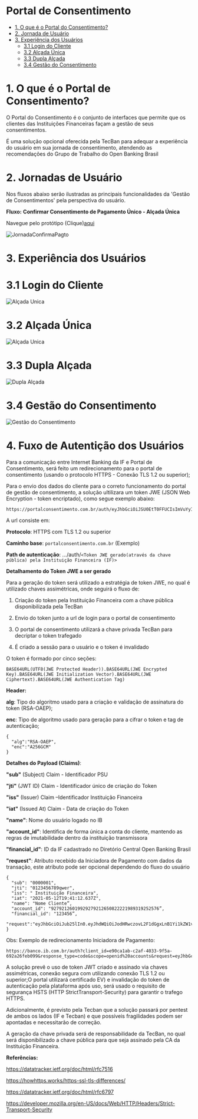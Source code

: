 # Portal de Consentimento 
- [1. O que é o Portal do Consentimento?](#1-o-que-e-o-portal-do-consentimento-?)
- [2. Jornada de Usuário](#2-jornada-de-usuario)
- [3. Experiência dos Usuários](#7-experiência-dos-usuários)
  - [3.1 Login do Cliente](#71-login-do-cliente)
  - [3.2 Alçada Única](#72-alçada-única)
  - [3.3 Dupla Alçada](#73-dupla-alçada)
  - [3.4 Gestão do Consentimento](#74-gestão-do-consentimento)


# 1. O que é o Portal de Consentimento?
O Portal do Consentimento é o conjunto de interfaces que permite que os clientes das Instituições Financeiras façam a gestão de seus consentimentos. 

É uma solução opcional oferecida pela TecBan para adequar a experiência do usuário em sua jornada de consentimento, atendendo as recomendações do Grupo de Trabalho do Open Banking Brasil

# 2. Jornadas de Usuário
Nos fluxos abaixo serão ilustradas as principais funcionalidades da 'Gestão de Consentimentos' pela perspectiva do usuário.

**Fluxo:** **Confirmar Consentimento de Pagamento Único - Alçada Única**

Navegue pelo protótipo (Clique)[aqui](https://www.figma.com/proto/aWwbavLPVAbx0H2AdnSQxi/Untitled?node-id=1%3A387&scaling=min-zoom&page-id=0%3A1)

![JornadaConfirmaPagto](../images/JornadaConfirmaPagtoUnico01.png)

# 3. Experiência dos Usuários

# 3.1 Login do Cliente
![Alçada Unica](../images/imagem_30.jpg)

# 3.2 Alçada Única
![Alçada Unica](../images/imagem_28.jpg)

# 3.3 Dupla Alçada
![Dupla Alçada](../images/imagem_29.jpg)

# 3.4 Gestão do Consentimento
![Gestão do Consentimento](../images/imagem_31.jpg)

# 4. Fuxo de Autentição dos Usuários

Para a comunicação entre Internet Banking da IF e Portal de Consentimento, será feito um
redirecionamento para o portal de consentimento (usando o protocolo HTTPS - Conexão TLS 1.2
ou superior);

Para o envio dos dados do cliente para o correto funcionamento do portal de gestão de consentimento, a solução ultilizara um token JWE (JSON Web Encryption - token encriptado), como segue exemplo abaixo:

````
https://portalconsentimento.com.br/auth/eyJhbGciOiJSU0EtT0FFUCIsImVuYyI6IkEyNTZHQ00ifQOKOa...
````

A url consiste em:

**Protocolo**: HTTPS com TLS 1.2 ou superior

**Caminho base**: `portalconsentimento.com.br` (Exemplo)

**Path de autenticação**: .../auth/`<Token JWE gerado(através da chave pública) pela Instituição Financeira (IF)>`

**Detalhamento do Token JWE a ser gerado**

Para a geração do token será utilizado a estratégia de token JWE, no qual é utilizado chaves
assimétricas, onde seguirá o fluxo de:

1. Criação do token pela Instituição Financeira com a chave pública disponibilizada pela TecBan

2. Envio do token junto a url de login para o portal de consentimento

3. O portal de consentimento utilizará a chave privada TecBan para decriptar o token trafegado

4. É criado a sessão para o usuário e o token é invalidado

O token é formado por cinco seções:
````
BASE64URL(UTF8(JWE Protected Header)).BASE64URL(JWE Encrypted Key).BASE64URL(JWE Initialization Vector).BASE64URL(JWE Ciphertext).BASE64URL(JWE Authentication Tag)
````

**Header:**

**alg**: Tipo do algoritmo usado para a criação e validação de assinatura do token (RSA-OAEP);

**enc**: Tipo de algoritmo usado para geração para a cifrar o token e tag de autenticação;

```
{
  "alg":"RSA-OAEP",
  "enc":"A256GCM"
}
```

**Detalhes do Payload (Claims)**:

**"sub"** (Subject) Claim - Identificador PSU

**"jti"** (JWT ID) Claim - Identificador único de criação do Token

**"iss"** (Issuer) Claim –Identificador Instituição Financeira

**"iat"** (Issued At) Claim - Data de criação do Token

**"name"**: Nome do usuário logado no IB

**"account_id"**: Identifica de forma única a conta do cliente, mantendo as regras de imutabilidade dentro da instituição transmissora

**"financial_id"**: ID da IF cadastrado no Diretório Central Open Banking Brasil

**"request"**: Atributo recebido da Iniciadora de Pagamento com dados da transação, este atributo pode ser opcional dependendo do fluxo do usuário

```
{
  "sub": "0000001",
  "jti": "0123456789qwer",
  "iss": " Instituição Financeira",
  "iat": "2021-05-12T19:41:12.637Z",
  "name": "Nome Cliente”,
  "account_id": "92792126019929279212650822221989319252576”,
  "financial_id": "123456”,
  "request":"eyJhbGciOiJub25lIn0.eyJhdWQiOiJodHRwczovL2F1dGgxLnB1Yi1kZW1vMS5kZXYu...”
} 
```

Obs: Exemplo de redirecionamento Iniciadora de Pagamento:

```
https://banco.ib.com.br/auth?client_id=e90ca1ab-c2af-4033-9f5a-692a26feb099&response_type=code&scope=openid%20accounts&request=eyJhbGciOiJub25lIn0.eyJhdWQiOiJodHRwczovL2F1dGgxLnB1Yi1kZW1vMS...
```

A solução prevê o uso de token JWT criado e assinado via chaves assimétricas, conexão segura
com utilizando conexão TLS 1.2 ou superior;O portal utilizará certificado EV) e invalidação do token de
autenticação pela plataforma após uso, será usado o requisito de segurança HSTS (HTTP StrictTransport-Security) para garantir o trafego HTTPS.

Adicionalmente, é previsto pela Tecban que a solução passará por pentest de ambos os lados
(IF e Tecban) e que possíveis fragilidades podem ser apontadas e necessitarão de correção.

A geração da chave privada será de responsabilidade da TecBan, no qual será
disponibilizado a chave pública para que seja assinado pela CA da Instituição Financeira.

**Referências:**

https://datatracker.ietf.org/doc/html/rfc7516

https://howhttps.works/https-ssl-tls-differences/

https://datatracker.ietf.org/doc/html/rfc6797

https://developer.mozilla.org/en-US/docs/Web/HTTP/Headers/Strict-Transport-Security
